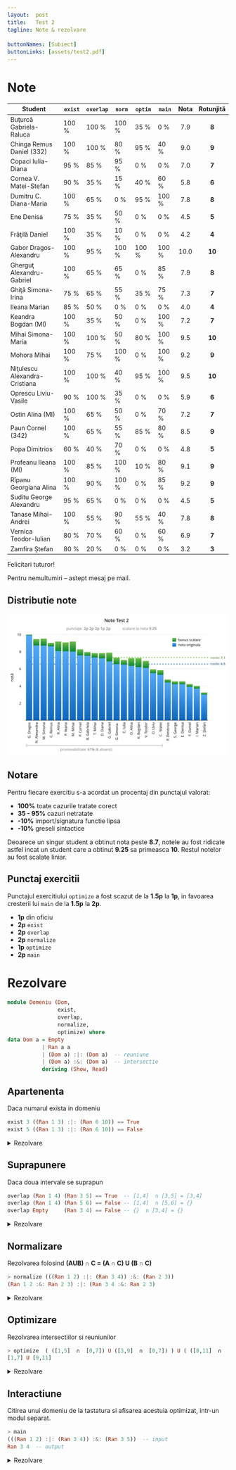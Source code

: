```yaml
---
layout:  post
title:   Test 2
tagline: Note & rezolvare

buttonNames: [Subiect]
buttonLinks: [assets/test2.pdf]
---
```

# Note

| Student                       | `exist` | `overlap` | `norm` | `optim` | `main` | Nota | Rotunjită |
| ----------------------------- | ------- | --------- | ------ | ------- | ------ | :--: | :-------: |
| Buţurcă Gabriela-Raluca       | 100 %   | 100 %     | 100 %  | 35 %    | 0 %    | 7.9  |   **8**   |
| Chinga Remus Daniel (332)     | 100 %   | 100 %     | 80 %   | 95 %    | 40 %   | 9.0  |   **9**   |
| Copaci Iulia-Diana            | 95 %    | 85 %      | 95 %   | 0 %     | 0 %    | 7.0  |   **7**   |
| Cornea V. Matei-Stefan        | 90 %    | 35 %      | 15 %   | 40 %    | 60 %   | 5.8  |   **6**   |
| Dumitru C. Diana-Maria        | 100 %   | 65 %      | 0 %    | 95 %    | 100 %  | 7.8  |   **8**   |
| Ene Denisa                    | 75 %    | 35 %      | 50 %   | 0 %     | 0 %    | 4.5  |   **5**   |
| Frăţilă Daniel                | 100 %   | 35 %      | 10 %   | 0 %     | 0 %    | 4.2  |   **4**   |
| Gabor Dragos-Alexandru        | 100 %   | 95 %      | 100 %  | 100 %   | 100 %  | 10.0 |  **10**   |
| Gherguţ Alexandru-Gabriel     | 100 %   | 65 %      | 65 %   | 0 %     | 85 %   | 7.9  |   **8**   |
| Ghiţă Simona-Irina            | 75 %    | 65 %      | 55 %   | 35 %    | 75 %   | 7.3  |   **7**   |
| Ileana Marian                 | 85 %    | 50 %      | 0 %    | 0 %     | 0 %    | 4.0  |   **4**   |
| Keandra Bogdan (MI)           | 100 %   | 35 %      | 50 %   | 0 %     | 100 %  | 7.2  |   **7**   |
| Mihai Simona-Maria            | 100 %   | 100 %     | 50 %   | 80 %    | 100 %  | 9.5  |  **10**   |
| Mohora Mihai                  | 100 %   | 75 %      | 100 %  | 0 %     | 100 %  | 9.2  |   **9**   |
| Niţulescu Alexandra-Cristiana | 100 %   | 100 %     | 40 %   | 95 %    | 100 %  | 9.5  |  **10**   |
| Oprescu Liviu-Vasile          | 90 %    | 100 %     | 35 %   | 0 %     | 0 %    | 5.9  |   **6**   |
| Ostin Alina (MI)              | 100 %   | 65 %      | 50 %   | 0 %     | 70 %   | 7.2  |   **7**   |
| Paun Cornel (342)             | 100 %   | 65 %      | 55 %   | 85 %    | 80 %   | 8.5  |   **9**   |
| Popa Dimitrios                | 60 %    | 40 %      | 70 %   | 0 %     | 0 %    | 4.8  |   **5**   |
| Profeanu Ileana (MI)          | 100 %   | 85 %      | 100 %  | 10 %    | 80 %   | 9.1  |   **9**   |
| Rîpanu Georgiana Alina        | 100 %   | 90 %      | 100 %  | 0 %     | 85 %   | 9.2  |   **9**   |
| Suditu George Alexandru       | 95 %    | 65 %      | 0 %    | 0 %     | 0 %    | 4.5  |   **5**   |
| Tanase Mihai-Andrei           | 100 %   | 55 %      | 90 %   | 55 %    | 40 %   | 7.8  |   **8**   |
| Vernica Teodor-Iulian         | 80 %    | 70 %      | 60 %   | 0 %     | 60 %   | 6.9  |   **7**   |
| Zamfira Ștefan                | 80 %    | 20 %      | 0 %    | 0 %     | 0 %    | 3.2  |   **3**   |



Felicitari tuturor!

Pentru nemultumiri – astept mesaj pe mail.



## Distributie note

![grafic](assets/dist-test-2.png)



## Notare

Pentru fiecare exercitiu s-a acordat un procentaj din punctajul valorat:

- __100%__ toate cazurile tratate corect
- __35 - 95%__ cazuri netratate
- __-10%__ import/signatura functie lipsa
- __-10%__ greseli sintactice




Deoarece un singur student a obtinut nota peste **8.7**, notele au fost ridicate astfel incat un student care a obtinut **9.25** sa primeasca **10**. Restul notelor au fost scalate liniar.



## Punctaj exercitii

Punctajul exercitiului `optimize` a fost scazut de la **1.5p** la **1p**, in favoarea cresterii lui `main` de la **1.5p** la **2p**.

- __1p__ din oficiu
- __2p__ `exist`
- __2p__ `overlap`
- __2p__ `normalize`
- __1p__ `optimize`
- __2p__ `main`



# Rezolvare

```haskell
module Domeniu (Dom,
                exist,
                overlap,
                normalize,
                optimize) where
data Dom a = Empty
           | Ran a a
           | (Dom a) :|: (Dom a)  -- reuniune
           | (Dom a) :&: (Dom a)  -- intersectie
           deriving (Show, Read)
```



## Apartenenta

Daca numarul exista in domeniu

```haskell
exist 3 ((Ran 1 3) :|: (Ran 6 10)) == True
exist 5 ((Ran 1 3) :|: (Ran 6 10)) == False
```

<details markdown="1">

<summary>Rezolvare</summary>



```haskell
exist :: Ord a => a -> Dom a -> Bool
exist _ Empty       = False
exist x (Ran a b)   = a <= x && x <= b
exist x (i1 :|: i2) = exist x i1 || exist x i2
exist x (i1 :&: i2) = exist x i1 && exist x i2
```



</details>



## Suprapunere

Daca doua intervale se suprapun

```haskell
overlap (Ran 1 4) (Ran 3 5) == True  -- [1,4]  ∩ [3,5] = [3,4]
overlap (Ran 1 4) (Ran 5 6) == False -- [1,4]  ∩ [5,6] = {}
overlap Empty     (Ran 3 4) == False -- {}  ∩ [3,4] = {}
```

<details markdown="1">

<summary>Rezolvare</summary>



```haskell
overlap :: Ord a => Dom a -> Dom a -> Bool
overlap (Ran a b) (Ran c d) =
  (a <= c && c <= b) ||  -- a < c < b
  (a <= d && d <= b) ||  -- a < d < b
  (c <= a && a <= d) ||  -- c < a < d
  (c <= b && b <= d)     -- c < b < d
overlap _ _ = False
```



</details>



## Normalizare

Rezolvarea folosind **(AUB)  ∩  C = (A ∩ C) U (B ∩ C)**

```haskell
> normalize (((Ran 1 2) :|: (Ran 3 4)) :&: (Ran 2 3))
(Ran 1 2 :&: Ran 2 3) :|: (Ran 3 4 :&: Ran 2 3)
```

<details markdown="1">

<summary>Rezolvare</summary>



```haskell
normalize :: Ord a => Dom a -> Dom a
normalize Empty = Empty
normalize r@(Ran _ _) = r
normalize ((x :|: y) :&: z) = normalize (x :&: z) :|: normalize (y :&: z)
normalize (x :|: y) = normalize x :|: normalize y
normalize (x :&: y) = normalize x :&: normalize y
```



</details>



## Optimizare

Rezolvarea intersectiilor si reuniunilor

```haskell
> optimize  ( ([1,5]  ∩  [0,7]) U ([3,9]  ∩  [0,7]) ) U ( ([8,11]  ∩  [9,14]) U {} )
[1,7] U [9,11]
```

<details markdown="1">

<summary>Rezolvare</summary>



```haskell
optimize :: Ord a => Dom a -> Dom a
optimize Empty = Empty
optimize r@(Ran _ _) = r

optimize (x :|: Empty) = optimize x  -- U
optimize (Empty :|: x) = optimize x  -- U
optimize (_ :&: Empty) = Empty
optimize (Empty :&: _) = Empty

optimize r@(Ran a b :|: Ran c d)  -- U
  | overlap (Ran a b) (Ran c d) = Ran (min a c) (max b d)
  | otherwise = r
optimize (Ran a b :&: Ran c d)
  | overlap (Ran a b) (Ran c d) = Ran (max a c) (min b d)
  | otherwise = Empty

optimize (x :|: y) = optimize $ optimize x :|: optimize y
optimize (x :&: y) = optimize $ optimize x :&: optimize y
```



</details>



## Interactiune

Citirea unui domeniu de la tastatura si afisarea acestuia optimizat, intr-un modul separat.

```haskell
> main
(((Ran 1 2) :|: (Ran 3 4)) :&: (Ran 3 5))  -- input
Ran 3 4  -- output
```



<details markdown="1">

<summary>Rezolvare</summary>



```haskell
module Principal where
from Domeniu import (Dom, optimize)

main :: IO (Dom Int)
main = do
  line <- getLine
  let d = read line :: Dom Int
  return (optimize d)
```



</details>
